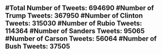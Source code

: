 #Total Number of Tweets: 694690 
#Number of Trump Tweets: 367950
#Number of Clinton Tweets: 315030
#Number of Rubio Tweets: 114364
#Number of Sanders Tweets: 95065
#Number of Carson Tweets: 56064
#Number of Bush Tweets: 37505
---
